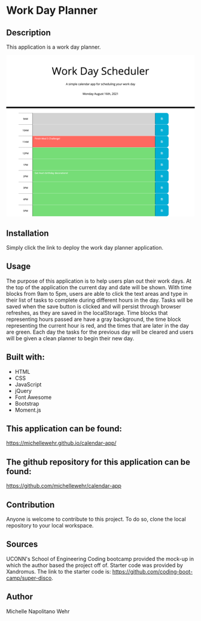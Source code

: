 # Work Day Planner

## Description

This application is a work day planner.

![image](./Develop/assets/images/workDayCalendar.png)

## Installation

Simply click the link to deploy the work day planner application.

## Usage

The purpose of this application is to help users plan out their work days. At the top of the application the current day and date will be shown. With time blocks from 9am to 5pm, users are able to click the text areas and type in their list of tasks to complete during different hours in the day. Tasks will be saved when the save button is clicked and will persist through browser refreshes, as they are saved in the localStorage. Time blocks that representing hours passed are have a gray background, the time block representing the current hour is red, and the times that are later in the day are green. Each day the tasks for the previous day will be cleared and users will be given a clean planner to begin their new day.

## Built with:

- HTML
- CSS
- JavaScript
- jQuery
- Font Awesome
- Bootstrap
- Moment.js

## This application can be found:

https://michellewehr.github.io/calendar-app/

## The github repository for this application can be found:

https://github.com/michellewehr/calendar-app

## Contribution

Anyone is welcome to contribute to this project. To do so, clone the local repository to your local workspace.

## Sources

UCONN's School of Engineering Coding bootcamp provided the mock-up in which the author based the project off of. Starter code was provided by Xandromus. The link to the starter code is: https://github.com/coding-boot-camp/super-disco.

## Author

Michelle Napolitano Wehr

